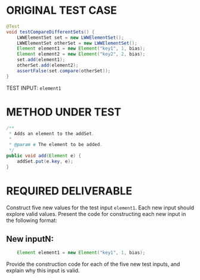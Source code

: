 # ORIGINAL TEST CASE
```java
@Test
void testCompareDifferentSets() {
    LWWElementSet set = new LWWElementSet();
    LWWElementSet otherSet = new LWWElementSet();
    Element element1 = new Element("key1", 1, bias);
    Element element2 = new Element("key2", 2, bias);
    set.add(element1);
    otherSet.add(element2);
    assertFalse(set.compare(otherSet));
}

```
TEST INPUT: `element1`


# METHOD UNDER TEST
```java
/**
 * Adds an element to the addSet.
 *
 * @param e The element to be added.
 */
public void add(Element e) {
    addSet.put(e.key, e);
}

```


# REQUIRED DELIVERABLE
Construct five new values for the test input `element1`. Each new input should explore valid values. Present the code for constructing each new input in the following format:
## New inputN:
```java
    Element element1 = new Element("key1", 1, bias);
```

Provide the construction code for each of the five new test inputs, and explain why this input is valid. 